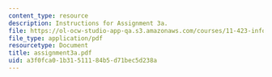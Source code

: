 ```yaml
---
content_type: resource
description: Instructions for Assignment 3a.
file: https://ol-ocw-studio-app-qa.s3.amazonaws.com/courses/11-423-information-and-communication-technologies-in-community-development-spring-2004/a3f0fca01b31511184b5d71bec5d238a_assignment3a.pdf
file_type: application/pdf
resourcetype: Document
title: assignment3a.pdf
uid: a3f0fca0-1b31-5111-84b5-d71bec5d238a
---
```

